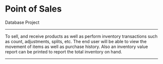# Point of Sales

Database Project

---

To sell, and receive products as well as perform inventory transactions such as count, adjustments, splits, etc. The end user will be able to view the movement of items as well as purchase history. Also an inventory value report can be printed to report the total inventory on hand.

---
